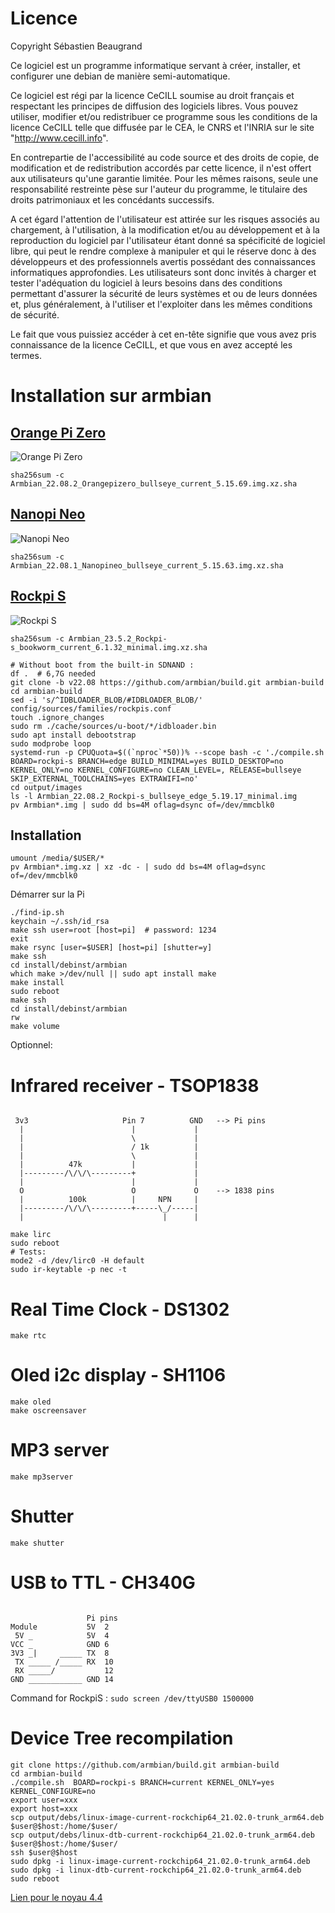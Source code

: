 # Licence

Copyright Sébastien Beaugrand

Ce logiciel est un programme informatique servant à créer, installer, et
configurer une debian de manière semi-automatique.

Ce logiciel est régi par la licence CeCILL soumise au droit français et
respectant les principes de diffusion des logiciels libres. Vous pouvez
utiliser, modifier et/ou redistribuer ce programme sous les conditions
de la licence CeCILL telle que diffusée par le CEA, le CNRS et l'INRIA
sur le site "http://www.cecill.info".

En contrepartie de l'accessibilité au code source et des droits de copie,
de modification et de redistribution accordés par cette licence, il n'est
offert aux utilisateurs qu'une garantie limitée.  Pour les mêmes raisons,
seule une responsabilité restreinte pèse sur l'auteur du programme,  le
titulaire des droits patrimoniaux et les concédants successifs.

A cet égard  l'attention de l'utilisateur est attirée sur les risques
associés au chargement,  à l'utilisation,  à la modification et/ou au
développement et à la reproduction du logiciel par l'utilisateur étant
donné sa spécificité de logiciel libre, qui peut le rendre complexe à
manipuler et qui le réserve donc à des développeurs et des professionnels
avertis possédant  des  connaissances  informatiques approfondies.  Les
utilisateurs sont donc invités à charger  et  tester  l'adéquation  du
logiciel à leurs besoins dans des conditions permettant d'assurer la
sécurité de leurs systèmes et ou de leurs données et, plus généralement,
à l'utiliser et l'exploiter dans les mêmes conditions de sécurité.

Le fait que vous puissiez accéder à cet en-tête signifie que vous avez
pris connaissance de la licence CeCILL, et que vous en avez accepté les
termes.

# Installation sur armbian
## [Orange Pi Zero](https://www.armbian.com/orange-pi-zero/)
![Orange Pi Zero](https://www.armbian.com/wp-content/uploads/2018/02/orangepizero-300x169.png)
```
sha256sum -c Armbian_22.08.2_Orangepizero_bullseye_current_5.15.69.img.xz.sha
```

## [Nanopi Neo](https://www.armbian.com/nanopi-neo/)
![Nanopi Neo](https://www.armbian.com/wp-content/uploads/2018/02/nanopineo-300x169.png)
```
sha256sum -c Armbian_22.08.1_Nanopineo_bullseye_current_5.15.63.img.xz.sha
```

## [Rockpi S](https://www.armbian.com/rockpi-s/)
![Rockpi S](https://www.armbian.com/wp-content/uploads/2019/11/rockpi-s-300x169.png)
```
sha256sum -c Armbian_23.5.2_Rockpi-s_bookworm_current_6.1.32_minimal.img.xz.sha

# Without boot from the built-in SDNAND :
df .  # 6,7G needed
git clone -b v22.08 https://github.com/armbian/build.git armbian-build
cd armbian-build
sed -i 's/^IDBLOADER_BLOB/#IDBLOADER_BLOB/' config/sources/families/rockpis.conf
touch .ignore_changes
sudo rm ./cache/sources/u-boot/*/idbloader.bin
sudo apt install debootstrap
sudo modprobe loop
systemd-run -p CPUQuota=$((`nproc`*50))% --scope bash -c './compile.sh BOARD=rockpi-s BRANCH=edge BUILD_MINIMAL=yes BUILD_DESKTOP=no KERNEL_ONLY=no KERNEL_CONFIGURE=no CLEAN_LEVEL=, RELEASE=bullseye SKIP_EXTERNAL_TOOLCHAINS=yes EXTRAWIFI=no'
cd output/images
ls -l Armbian_22.08.2_Rockpi-s_bullseye_edge_5.19.17_minimal.img
pv Armbian*.img | sudo dd bs=4M oflag=dsync of=/dev/mmcblk0
```

## Installation
```
umount /media/$USER/*
pv Armbian*.img.xz | xz -dc - | sudo dd bs=4M oflag=dsync of=/dev/mmcblk0
```
Démarrer sur la Pi
```
./find-ip.sh
keychain ~/.ssh/id_rsa
make ssh user=root [host=pi]  # password: 1234
exit
make rsync [user=$USER] [host=pi] [shutter=y]
make ssh
cd install/debinst/armbian
which make >/dev/null || sudo apt install make
make install
sudo reboot
make ssh
cd install/debinst/armbian
rw
make volume
```
Optionnel:

# Infrared receiver - TSOP1838
```
```
```
 3v3                     Pin 7          GND   --> Pi pins
  |                        |             |
  |                        \             |
  |                        / 1k          |
  |                        \             |
  |          47k           |             |
  |---------/\/\/\---------+             |
  |                        |             |
  O                        O             O    --> 1838 pins
  |          100k          |     NPN     |
  |---------/\/\/\---------+-----\_/-----|
  |                               |      |
```
```
make lirc
sudo reboot
# Tests:
mode2 -d /dev/lirc0 -H default
sudo ir-keytable -p nec -t
```
# Real Time Clock - DS1302
```
make rtc
```
# Oled i2c display - SH1106
```
make oled
make oscreensaver
```
# MP3 server
```
make mp3server
```
# Shutter
```
make shutter
```
# USB to TTL - CH340G
```
```
```
                 Pi pins
Module           5V  2
 5V _            5V  4
VCC _            GND 6
3V3 _|     _____ TX  8
 TX _____ /_____ RX  10
 RX _____/           12
GND ____________ GND 14
```
Command for RockpiS : `sudo screen /dev/ttyUSB0 1500000`
# Device Tree recompilation
```
git clone https://github.com/armbian/build.git armbian-build
cd armbian-build
./compile.sh  BOARD=rockpi-s BRANCH=current KERNEL_ONLY=yes KERNEL_CONFIGURE=no
export user=xxx
export host=xxx
scp output/debs/linux-image-current-rockchip64_21.02.0-trunk_arm64.deb $user@$host:/home/$user/
scp output/debs/linux-dtb-current-rockchip64_21.02.0-trunk_arm64.deb $user@$host:/home/$user/
ssh $user@$host
sudo dpkg -i linux-image-current-rockchip64_21.02.0-trunk_arm64.deb
sudo dpkg -i linux-dtb-current-rockchip64_21.02.0-trunk_arm64.deb
sudo reboot
```
[Lien pour le noyau 4.4](kernel_4.4.md)
